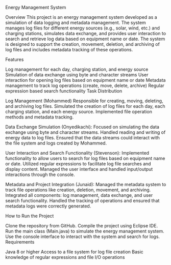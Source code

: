 Energy Management System

Overview This project is an energy management system developed as a simulation of data logging and metadata management. The system manages log files for different energy sources (e.g., solar, wind, etc.) and charging stations, simulates data exchange, and provides user interaction to search and retrieve log data based on equipment name or date. The system is designed to support the creation, movement, deletion, and archiving of log files and includes metadata tracking of these operations.

Features

Log management for each day, charging station, and energy source
Simulation of data exchange using byte and character streams
User interaction for opening log files based on equipment name or date
Metadata management to track log operations (create, move, delete, archive)
Regular expression based search functionality
Task Distribution

Log Management (Mohammed) Responsible for creating, moving, deleting, and archiving log files. Simulated the creation of log files for each day, each charging station, and each energy source. Implemented file operation methods and metadata tracking.

Data Exchange Simulation (Onyedikachi): Focused on simulating the data exchange using byte and character streams. Handled reading and writing of energy data to log files. Ensured that the data streams could interact with the file system and logs created by Mohammed.

User Interaction and Search Functionality (Stevenson): Implemented functionality to allow users to search for log files based on equipment name or date. Utilized regular expressions to facilitate log file searches and display content. Managed the user interface and handled input/output interactions through the console.

Metadata and Project Integration (Junaid): Managed the metadata system to track file operations like creation, deletion, movement, and archiving. Integrated all components: log management, data exchange, and user search functionality. Handled the tracking of operations and ensured that metadata logs were correctly generated.

How to Run the Project

Clone the repository from GitHub.
Compile the project using Eclipse IDE.
Run the main class (Main.java) to simulate the energy management system.
Use the console interface to interact with the system and search for logs.
Requirements

Java 8 or higher
Access to a file system for log file creation
Basic knowledge of regular expressions and file I/O operations
